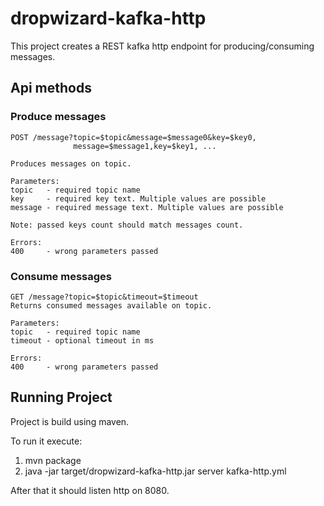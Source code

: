 # dropwizard-kafka-http

This project creates a REST kafka http endpoint for producing/consuming messages.

## Api methods

### Produce messages
```
POST /message?topic=$topic&message=$message0&key=$key0,
              message=$message1,key=$key1, ...

Produces messages on topic.

Parameters:
topic   - required topic name
key     - required key text. Multiple values are possible
message - required message text. Multiple values are possible

Note: passed keys count should match messages count.

Errors:
400     - wrong parameters passed
```

### Consume messages
```
GET /message?topic=$topic&timeout=$timeout
Returns consumed messages available on topic.

Parameters:
topic   - required topic name
timeout - optional timeout in ms

Errors:
400     - wrong parameters passed
```
## Running Project
Project is build using maven.

To run it execute:
1. mvn package
2. java -jar target/dropwizard-kafka-http.jar server kafka-http.yml

After that it should listen http on 8080.


